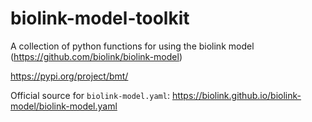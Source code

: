 # biolink-model-toolkit
A collection of python functions for using the biolink model (https://github.com/biolink/biolink-model)

https://pypi.org/project/bmt/

Official source for `biolink-model.yaml`: https://biolink.github.io/biolink-model/biolink-model.yaml
